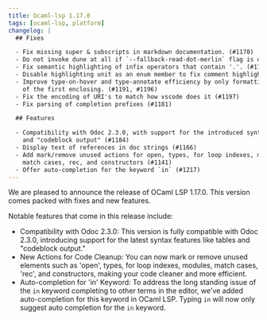 ```yaml
---
title: Ocaml-lsp 1.17.0
tags: [ocaml-lsp, platform]
changelog: |
  ## Fixes

  - Fix missing super & subscripts in markdown documentation. (#1170)
  - Do not invoke dune at all if `--fallback-read-dot-merlin` flag is on. (#1173)
  - Fix semantic highlighting of infix operators that contain '.'. (#1186)
  - Disable highlighting unit as an enum member to fix comment highlighting bug. (#1185)
  - Improve type-on-hover and type-annotate efficiency by only formatting the type
    of the first enclosing. (#1191, #1196)
  - Fix the encoding of URI's to match how vscode does it (#1197)
  - Fix parsing of completion prefixes (#1181)

  ## Features

  - Compatibility with Odoc 2.3.0, with support for the introduced syntax: tables,
    and "codeblock output" (#1184)
  - Display text of references in doc strings (#1166)
  - Add mark/remove unused actions for open, types, for loop indexes, modules,
    match cases, rec, and constructors (#1141)
  - Offer auto-completion for the keyword `in` (#1217)
---
```


We are pleased to announce the release of OCaml LSP 1.17.0. This version comes packed with fixes and new features.


Notable features that come in this release include:
- Compatibility with Odoc 2.3.0: This version is fully compatible with Odoc 2.3.0, introducing support for the latest syntax features like tables and "codeblock output."
- New Actions for Code Cleanup: You can now mark or remove unused elements such as 'open', types, for loop indexes, modules, match cases, 'rec', and constructors, making your code cleaner and more efficient.
- Auto-completion for 'in' Keyword: To address the long standing issue of the `in` keyword completing to other terms in the editor, we've added auto-completion for this keyword in OCaml LSP. Typing `in` will now only suggest auto completion for the `in` keyword.
